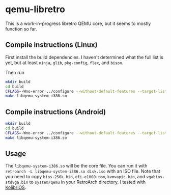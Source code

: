 # qemu-libretro

This is a work-in-progress libretro QEMU core,
but it seems to mostly function so far.

## Compile instructions (Linux)

First install the build dependencies.
I haven't determined what the full list is yet,
but at least `ninja`, `glib`, `pkg-config`, `flex`, and `bison`.

Then run

```sh
mkdir build
cd build
CFLAGS=-Wno-error ../configure --without-default-features --target-list=i386-softmmu --glib=internal --zlib=internal --disable-pie --enable-fdt=internal --enable-libretro --audio-drv-list=libretro --disable-sdl -Dwrap_mode=forcefallback
make libqemu-system-i386.so
```

## Compile instructions (Android)

```sh
mkdir build
cd build
CFLAGS=-Wno-error ../configure --without-default-features --target-list=i386-softmmu --glib=internal --zlib=internal --disable-pie --enable-fdt=internal --enable-libretro --audio-drv-list=libretro --disable-sdl -Dwrap_mode=forcefallback --cross-prefix=aarch64-linux-android- --cc=aarch64-linux-android30-clang --host-cc=gcc --cxx=aarch64-linux-android30-clang++
make libqemu-system-i386.so
```

## Usage

The `libqemu-system-i386.so` will be the core file.
You can run it with `retroarch -L libqemu-system-i386.so disk.iso` with an ISO file.
Note that you need to copy `bios-256k.bin`, `efi-e1000.rom`, `kvmvapic.bin`, and `vgabios-stdvga.bin` to `system/qemu` in your RetroArch directory.
I tested with [KolibriOS](https://builds.kolibrios.org/en_US/latest-iso.7z).

